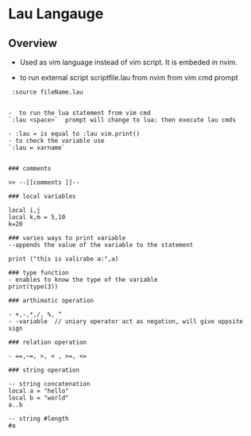 
# Lau Langauge

## Overview 

- Used as vim language instead of vim script. It is embeded in nvim. 

- to run external script scriptfile.lau from nvim  from vim cmd prompt
```` lau
 :source fileName.lau


-  to run the lua statement from vim cmd
`:lau <space>`  prompt will change to lua: then execute lau cmds

- :lau = is equal to :lau vim.print()
- to check the variable use 
`:lau = varname`


### comments

>> --[[comments ]]--

### local variables

local i,j
local k,m = 5,10
k=20

### varies ways to print variable
--appends the value of the variable to the statement

print ("this is valirabe a:",a)

### type function 
- enables to know the type of the variable
print(type(3))

### arthimatic operation

- +,-,*,/, %, ^ 
- -variable  // uniary operator act as negation, will give oppsite sign

### relation operation

- ==,~=, >, < , >=, <= 

### string operation

-- string concatenation
local a = "hello"
local b = "world"
a..b  

-- string #length
#a

